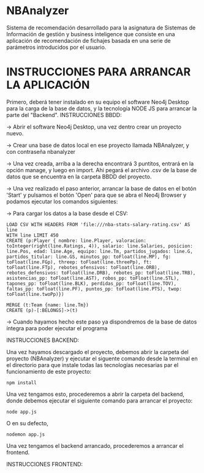 # NBAnalyzer
Sistema de recomendación desarrollado para la asignatura de Sistemas de Información de gestión y business inteligence que consiste en una aplicación de recomendación de fichajes basada en una serie de parámetros introducidos por el usuario.

# INSTRUCCIONES PARA ARRANCAR LA APLICACIÓN
Primero, deberá tener instalado en su equipo el software Neo4j Desktop para la carga de la base de datos, y la tecnología NODE JS para arrancar la parte del "Backend".
INSTRUCCIONES BBDD:

-> Abrir el software Neo4j Desktop, una vez dentro crear un proyecto nuevo.

-> Crear una base de datos local en ese proyecto llamada NBAnalyzer, y con contraseña nbanalyzer

-> Una vez creada, arriba a la derecha encontrará 3 puntitos, entrará en la opción manage, y luego en import. Ahi pegará el archivo .csv de la base de datos que se encuentra en la carpeta BBDD del proyecto.

-> Una vez realizado el paso anterior, arrancar la base de datos en el botón 'Start' y pulsamos el botón 'Open' para que se abra el Neo4j Browser y podamos ejecutar los comandos siguientes:

  -> Para cargar los datos a la base desde el CSV: 
```
LOAD CSV WITH HEADERS FROM 'file:///nba-stats-salary-rating.csv' AS line
WITH line LIMIT 450
CREATE (p:Player { nombre: line.Player, valoracion: toInteger(right(line.Ratings, 4)), salario: line.Salaries, posicion: line.Pos, edad: line.Age, equipo: line.Tm, partidos_jugados: line.G, partidos_titular: line.GS, minutos_pp: toFloat(line.MP), fg: toFloat(line.FGp), threep: toFloat(line.threePp), ft: toFloat(line.FTp), rebotes_ofensivos: toFloat(line.ORB), rebotes_defensivos: toFloat(line.DRB), rebotes_pp: toFloat(line.TRB), asistencias_pp: toFloat(line.AST), robos_pp: toFloat(line.STL), tapones_pp: toFloat(line.BLK), perdidas_pp: toFloat(line.TOV), faltas_pp: toFloat(line.PF), puntos_pp: toFloat(line.PTS), twop: toFloat(line.twoPp)})

MERGE (t:Team {name: line.Tm})
CREATE (p)-[:BELONGS]->(t)
```

-> Cuando hayamos hecho este paso ya dispondremos de la base de datos íntegra para poder ejecutar el programa

INSTRUCCIONES BACKEND:

Una vez hayamos descargado el proyecto, debemos abrir la carpeta del proyecto (NBAnalyzer) y ejecutar el siguente comando desde la terminal en el directorio para que instale todas las tecnologías necesarias par el funcionamiento de este proyecto:

```
npm install
```

Una vez tengamos esto, procederemos a abrir la carpeta del backend, donde debemos ejecutar el siguiente comando para arrancar el proyecto:

```
node app.js
```
O en su defecto,
```
nodemon app.js
```

Una vez tengamos el backend arrancado, procederemos a arrancar el frontend.


INSTRUCCIONES FRONTEND:

